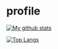 # profile

[![My github stats](https://github-readme-stats.vercel.app/api?username=eilla1)](https://github.com/anuraghazra/github-readme-stats)

[![Top Langs](https://github-readme-stats.vercel.app/api/top-langs/?username=eilla1)](https://github.com/anuraghazra/github-readme-stats)

